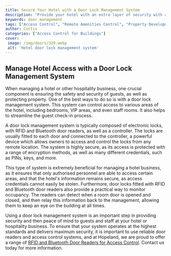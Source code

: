 ```yaml
---
title: Secure Your Hotel with a Door Lock Management System
description: "Provide your hotel with an extra layer of security with a door lock management system Learn how this technology helps increase safety without compromising the guest experience"
keywords: door management
tags: ["Access Control", "Remote Amenities Control", "Property Development", "Co-Working Space", "Office", "Building"]
author: Curtis
categories: ["Access Control for Buildings"]
cover: 
 image: /img/doors/329.webp
 alt: 'Hotel door lock management system'
---
```

## Manage Hotel Access with a Door Lock Management System

When managing a hotel or other hospitality business, one crucial component is ensuring the safety and security of guests, as well as protecting property. One of the best ways to do so is with a door lock management system. This system can control access to various areas of the hotel, including bedrooms, VIP areas, and even staff rooms. It also helps to streamline the guest check-in process. 

A door lock management system is typically composed of electronic locks, with RFID and Bluetooth door readers, as well as a controller. The locks are usually fitted to each door and connected to the controller, a powerful device which allows owners to access and control the locks from any remote location. The system is highly secure, as its access is protected with a range of encryption methods, as well as many different credentials, such as PINs, keys, and more. 

This type of system is extremely beneficial for managing a hotel business, as it ensures that only authorised personnel are able to access certain areas, and that the hotel's information remains secure, as access credentials cannot easily be stolen. Furthermore, door locks fitted with RFID and Bluetooth door readers also provide a practical way to monitor occupancy. The readers can detect when a room door is opened and closed, and then relay this information back to the management, allowing them to keep an eye on the building at all times.

Using a door lock management system is an important step in providing security and then peace of mind to guests and staff at your hotel or hospitality business. To ensure that your system operates at the highest standards and delivers maximum security, it is important to use reliable door readers and access control systems, and at Hopeland, we are proud to offer a range of [RFID and Bluetooth Door Readers for Access Control](/door-readers). Contact us today for more information.
